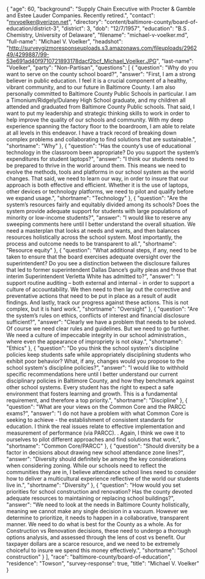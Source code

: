{
  "age": 60,
  "background": "Supply Chain Executive with Procter & Gamble and Estee Lauder Companies. Recently retired.",
  "contact": "mvvoelker@verizon.net",
  "directory": "content/baltimore-county/board-of-education/district-3",
  "district": 3,
  "dob": "12/7/1957",
  "education": "B.S . Chemistry, University of Delaware",
  "filename": "michael-v-voelker.md",
  "full-name": "Michael V. Voelker",
  "headshot": "http://surveygizmoresponseuploads.s3.amazonaws.com/fileuploads/296249/4299887/99-53e691ad40f9710721893178dacf2bcf_Michael_Voelker.JPG",
  "last-name": "Voelker",
  "party": "Non-Partisan",
  "questions": [
    {
      "question": "Why do you want to serve on the county school board?",
      "answer": "First, I am a strong believer in public education.  I feel it is a crucial component of a healthy, vibrant community, and to our future in Baltimore County.  I am also personally committed to Baltimore County Public Schools in particular.  I am a Timonium/Ridgely/Dulaney High School graduate, and my children all attended and graduated from Baltimore County Public schools.  That said, I want to put my leadership and strategic thinking skills to work in order to help improve the quality of our schools and community.  With my deep experience spanning the factory floor to the boardroom, I am able to relate at all levels in this endeavor.  I have a track record of breaking down complex problems and collaborating to find solutions that are sustainable.",
      "shortname": "Why"
    },
    {
      "question": "Has the county’s use of educational technology in the classroom been appropriate? Do you support the system’s expenditures for student laptops?",
      "answer": "I think our students need to be prepared to thrive in the world around them.  This means we need to evolve the methods, tools and platforms in our school system as the world changes.    That said, we need to learn our way, in order to insure that our approach is both effective and efficient.  Whether it is the use of laptops, other devices or technology platforms, we need to pilot and qualify before we expand usage.",
      "shortname": "Technology"
    },
    {
      "question": "Are the system’s resources fairly and equitably divided among its schools? Does the system provide adequate support for students with large populations of minority or low-income students?",
      "answer": "I would like to reserve any sweeping comments here until I better understand the overall situation.  We need a masterplan that looks at needs and wants, and then balances resources  holistically across the school system.  Most importantly, the process and outcome needs to be transparent to all.",
      "shortname": "Resource equity"
    },
    {
      "question": "What additional steps, if any, need to be taken to ensure that the board exercises adequate oversight over the superintendent? Do you see a distinction between the disclosure failures that led to former superintendent Dallas Dance’s guilty pleas and those that interim Superintendent Verletta White has admitted to?",
      "answer": "I support routine auditing – both external and internal - in order to support a culture of accountability.  We then need to then lay out the corrective and preventative actions that need to be put in place as a result of audit findings.  And lastly, track our progress against these actions.  This is not complex, but it is hard work.",
      "shortname": "Oversight"
    },
    {
      "question": "Are the system’s rules on ethics, conflicts of interest and financial disclosure sufficient?",
      "answer": "Clearly we have a problem that needs to be solved.  Of course we need clear rules and guidelines.  But we need to go further.  We need a culture of impeccable integrity in our school administration., where even the appearance of impropriety is not okay.",
      "shortname": "Ethics"
    },
    {
      "question": "Do you think the school system's discipline policies keep students safe while appropriately disciplining students who exhibit poor behavior? What, if any, changes would you propose to the school system's discipline policies?",
      "answer": "I would like to withhold specific recommendations here until I better understand our current disciplinary policies in Baltimore County, and how they benchmark against other school systems.  Every student has the right to expect a safe environment that fosters learning and growth.  This is a fundamental requirement, and therefore a top priority.",
      "shortname": "Discipline"
    },
    {
      "question": "What are your views on the Common Core and the PARCC exams?",
      "answer": "I do not have a problem with what Common Core is seeking to achieve - the establishment of consistent standards for education.  I think the real issues relate to effective implementation and  measurement of performance (via PARCC). .  Again, I think we owe it to ourselves to pilot different approaches and find solutions that work.",
      "shortname": "Common Core/PARCC"
    },
    {
      "question": "Should diversity be a factor in decisions about drawing new school attendance zone lines?",
      "answer": "Diversity should definitely be among the key considerations when considering zoning.  While our schools need to reflect the communities they are in, I believe attendance school lines need to consider how to deliver a multicultural experience reflective of the world our students live in.",
      "shortname": "Diversity"
    },
    {
      "question": "How would you set priorities for school construction and renovation? Has the county devoted adequate resources to maintaining or replacing school buildings?",
      "answer": "We need to look at the needs in Baltimore County holistically, meaning we cannot make any single decision in a vacuum.  However we determine to prioritize, it needs to happen in a collaborative, transparent manner.  We need to do what is best for the County as a whole.  As for Construction vs Renovation decisions, these need to undergo a thorough options analysis, and assessed through the lens of cost vs benefit.  Our taxpayer dollars are a scarce resource, and we need to be extremely choiceful to insure we spend this money effectively.",
      "shortname": "School construction"
    }
  ],
  "race": "baltimore-county/board-of-education",
  "residence": "Towson",
  "survey-response": true,
  "title": "Michael V. Voelker"
}
